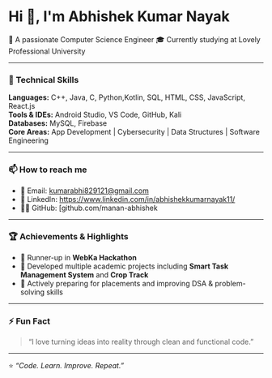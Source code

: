# Hi 👋, I'm Abhishek Kumar Nayak

🚀 A passionate Computer Science Engineer 
🎓 Currently studying at Lovely Professional University

---

### 🧠 Technical Skills
**Languages:** C++, Java, C, Python,Kotlin, SQL, HTML, CSS, JavaScript, React.js  
**Tools & IDEs:** Android Studio, VS Code, GitHub, Kali  
**Databases:** MySQL, Firebase  
**Core Areas:** App Development | Cybersecurity | Data Structures | Software Engineering

---

### 📫 How to reach me
- 📧 Email: kumarabhi829121@gmail.com
- 💼 LinkedIn: https://www.linkedin.com/in/abhishekkumarnayak11/
- 🧑‍💻 GitHub: [github.com/manan-abhishek

---

### 🏆 Achievements & Highlights
- 🥈 Runner-up in **WebKa Hackathon**
- 🧩 Developed multiple academic projects including **Smart Task Management System** and **Crop Track**
- 🎯 Actively preparing for placements and improving DSA & problem-solving skills

---

### ⚡ Fun Fact
> “I love turning ideas into reality through clean and functional code.”


---


⭐ *“Code. Learn. Improve. Repeat.”*  
